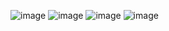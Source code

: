 ![image](https://user-images.githubusercontent.com/78366838/123424486-8f0bf380-d5c9-11eb-8182-3b6bfd9da1af.png)
![image](https://user-images.githubusercontent.com/78366838/123424508-97fcc500-d5c9-11eb-99bd-bb6aab9d2d33.png)
![image](https://user-images.githubusercontent.com/78366838/123424543-a64ae100-d5c9-11eb-810a-282fe5cd6f2d.png)
![image](https://user-images.githubusercontent.com/78366838/123424567-af3bb280-d5c9-11eb-9b3b-f05683c5c778.png)
